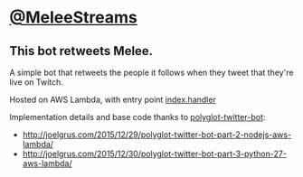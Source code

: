 # [@MeleeStreams](twitter.com/meleestreams)

## This bot retweets Melee.

A simple bot that retweets the people it follows when they tweet that they're live on Twitch.

Hosted on AWS Lambda, with entry point [index.handler](https://github.com/avnestico/meleestreams/blob/master/index.py)

Implementation details and base code thanks to [polyglot-twitter-bot](https://github.com/joelgrus/polyglot-twitter-bot):

* http://joelgrus.com/2015/12/29/polyglot-twitter-bot-part-2-nodejs-aws-lambda/
* http://joelgrus.com/2015/12/30/polyglot-twitter-bot-part-3-python-27-aws-lambda/
